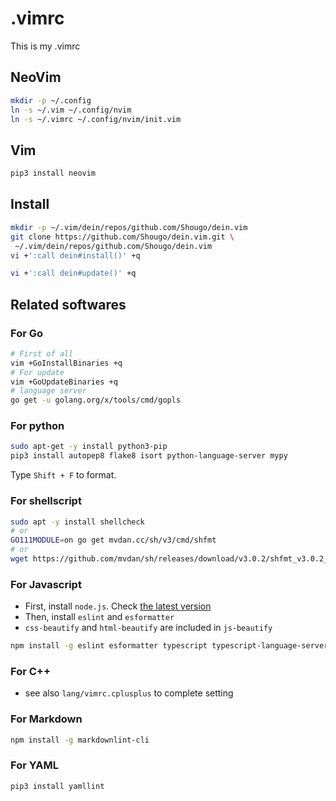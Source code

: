# .vimrc

This is my .vimrc

## NeoVim

```sh
mkdir -p ~/.config
ln -s ~/.vim ~/.config/nvim
ln -s ~/.vimrc ~/.config/nvim/init.vim
```

## Vim

```sh
pip3 install neovim
```

## Install

```sh
mkdir -p ~/.vim/dein/repos/github.com/Shougo/dein.vim
git clone https://github.com/Shougo/dein.vim.git \
 ~/.vim/dein/repos/github.com/Shougo/dein.vim
vi +':call dein#install()' +q

vi +':call dein#update()' +q
```

## Related softwares

### For Go

```sh
# First of all
vim +GoInstallBinaries +q
# For update
vim +GoUpdateBinaries +q
# language server
go get -u golang.org/x/tools/cmd/gopls
```

### For python

```sh
sudo apt-get -y install python3-pip
pip3 install autopep8 flake8 isort python-language-server mypy
```

Type ``Shift + F`` to format.

### For shellscript

```sh
sudo apt -y install shellcheck
# or
GO111MODULE=on go get mvdan.cc/sh/v3/cmd/shfmt
# or
wget https://github.com/mvdan/sh/releases/download/v3.0.2/shfmt_v3.0.2_linux_amd64 -O ~/local/bin/shfmt ; chmod a+x ~/local/bin/shfmt
```

### For Javascript

- First, install ``node.js``. Check [the latest version](https://nodejs.org/dist/latest/)
- Then, install ``eslint`` and  ``esformatter``
- ``css-beautify`` and ``html-beautify`` are included in ``js-beautify``

```sh
npm install -g eslint esformatter typescript typescript-language-server js-beautify
```

### For C++

- see also ``lang/vimrc.cplusplus`` to complete setting

### For Markdown

```sh
npm install -g markdownlint-cli
```

### For YAML

```sh
pip3 install yamllint
```
